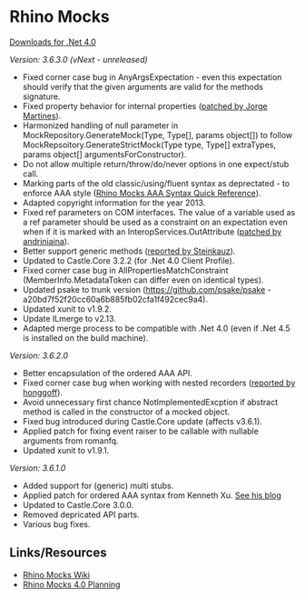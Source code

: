 Rhino Mocks
======================================================================

[Downloads for .Net 4.0](https://github.com/alaendle/rhino-mocks/downloads)

_Version: 3.6.3.0 (vNext - unreleased)_

* Fixed corner case bug in AnyArgsExpectation - even this expectation should verify that the given arguments are valid for the methods signature.
* Fixed property behavior for internal properties ([patched by Jorge Martines](https://github.com/jorgehmv/rhino-mocks/commit/24abfef37e4c0e66d140f246013a5df5eddbc932)).
* Harmonized handling of null parameter in MockRepository.GenerateMock(Type, Type[], params object[]) to follow MockRepsoitory.GenerateStrictMock(Type type, Type[] extraTypes, params object[] argumentsForConstructor).
* Do not allow multiple return/throw/do/never options in one expect/stub call.
* Marking parts of the old classic/using/fluent syntax as deprectated - to enforce AAA style ([Rhino Mocks AAA Syntax Quick Reference](http://www.scribd.com/doc/49587062/RhinoMocksAAAQuickReference)).
* Adapted copyright information for the year 2013.
* Fixed ref parameters on COM interfaces. The value of a variable used as a ref parameter should be used as a constraint on an expectation even when if it is marked with an InteropServices.OutAttribute ([patched by andriniaina](https://github.com/andriniaina/rhino-mocks/commit/e707bdfddabb49b573e41afad82403e89c99ab2c)).
* Better support generic methods ([reported by Steinkauz](https://groups.google.com/forum/?fromgroups=#!topic/RhinoMocks/gta6a6bHhT8)).
* Updated to Castle.Core 3.2.2 (for .Net 4.0 Client Profile).
* Fixed corner case bug in AllPropertiesMatchConstraint (MemberInfo.MetadataToken can differ even on identical types).
* Updated psake to trunk version (https://github.com/psake/psake - a20bd7f52f20cc60a6b885fb02cfa1f492cec9a4).
* Updated xunit to v1.9.2.
* Update ILmerge to v2.13.
* Adapted merge process to be compatible with .Net 4.0 (even if .Net 4.5 is installed on the build machine).

_Version: 3.6.2.0_

* Better encapsulation of the ordered AAA API.
* Fixed corner case bug when working with nested recorders ([reported by honggoff](https://groups.google.com/d/topic/rhinomocks/tMAbfs2qBec/discussion)).
* Avoid unnecessary first chance NotImplementedExcption if abstract method is called in the constructor of a mocked object.
* Fixed bug introduced during Castle.Core update (affects v3.6.1).
* Applied patch for fixing event raiser to be callable with nullable arguments from romanfq.
* Updated xunit to v1.9.1.

_Version: 3.6.1.0_

* Added support for (generic) multi stubs.
* Applied patch for ordered AAA syntax from Kenneth Xu. [See his blog](http://kennethxu.blogspot.com/2009/06/rhinomocks-ordered-expectations.html)
* Updated to Castle.Core 3.0.0.
* Removed depricated API parts.
* Various bug fixes.

## Links/Resources

* [Rhino Mocks Wiki](http://www.ayende.com/wiki/Rhino+Mocks.ashx "Rhino Mocks Wiki")
* [Rhino Mocks 4.0 Planning](http://nhprof.uservoice.com/pages/28152-rhino-mocks-4-0 "Rhino 4.0 Planning")